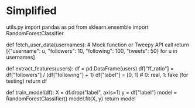 # Simplified
utils.py
import pandas as pd
from sklearn.ensemble import RandomForestClassifier

def fetch_user_data(usernames):
    # Mock function or Tweepy API call
    return [{"username": u, "followers": 10, "following": 100, "tweets": 50} for u in usernames]

def extract_features(users):
    df = pd.DataFrame(users)
    df["ff_ratio"] = df["followers"] / (df["following"] + 1)
    df["label"] = [0, 1]  # 0: real, 1: fake (for testing)
    return df

def train_model(df):
    X = df.drop("label", axis=1)
    y = df["label"]
    model = RandomForestClassifier()
    model.fit(X, y)
    return model
